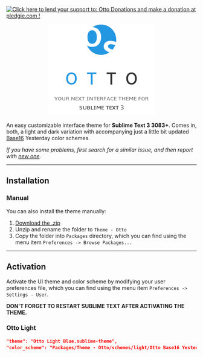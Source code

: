 <p>
<a href='https://pledgie.com/campaigns/31119'><img alt='Click here to lend your support to: Otto Donations and make a donation at pledgie.com !' src='https://pledgie.com/campaigns/31119.png?skin_name=chrome' border='0' ></a>
</p>

<p align="center">
<img src="media/logo.png" alt="Otto, your next interface theme for Sublime Text 3">
</p>

An easy customizable interface theme for **Sublime Text 3 3083+**. Comes in, both, a light and dark variation with accompanying just a little bit updated [Base16](https://github.com/chriskempson/base16) Yesterday color schemes. 

*If you have some problems, first search for a similar issue, and then report with [new one](https://github.com/oivva/otto/issues).*

***

## Installation

<!-- ### Package Control

The easiest way to install is using [Sublime Package Control](https://sublime.wbond.net), where [Otto](#) is listed as `Theme - Otto`.

1. Open *Command Palette* using menu item `Tools -> Command Palette...` (OS X: <kbd>⌘</kbd> + <kbd>⇧</kbd> + <kbd>P</kbd> | Windows/Linux: <kbd>Ctrl</kbd> + <kbd>Shift</kbd> + <kbd>P</kbd>)
2. Choose `Package Control: Install Package`
3. Find `Theme - Otto` and hit <kbd>Enter</kbd>
-->

### Manual

You can also install the theme manually:

1. [Download the .zip](https://github.com/oivva/otto/releases)
2. Unzip and rename the folder to `Theme - Otto`
3. Copy the folder into `Packages` directory, which you can find using the menu item `Preferences -> Browse Packages...`

***

## Activation

Activate the UI theme and color scheme by modifying your user preferences file, which you can find using the menu item `Preferences -> Settings - User`.

**DON'T FORGET TO RESTART SUBLIME TEXT AFTER ACTIVATING THE THEME.**

### Otto Light

```json
"theme": "Otto Light Blue.sublime-theme",
"color_scheme": "Packages/Theme - Otto/schemes/light/Otto Base16 Yesterday Light Blue.tmTheme"
```
